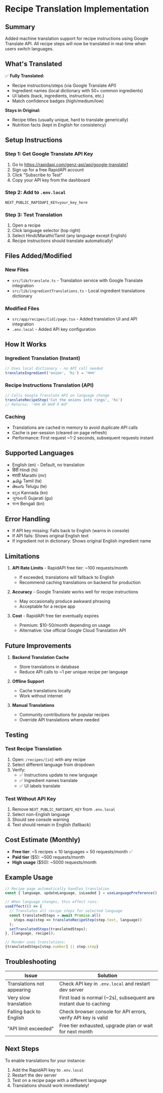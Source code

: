 # Recipe Translation Implementation

## Summary
Added machine translation support for recipe instructions using Google Translate API. All recipe steps will now be translated in real-time when users switch languages.

## What's Translated
✅ **Fully Translated:**
- Recipe instructions/steps (via Google Translate API)
- Ingredient names (local dictionary with 50+ common ingredients)
- UI labels (back, ingredients, instructions, etc.)
- Match confidence badges (high/medium/low)

**Stays in Original:**
- Recipe titles (usually unique, hard to translate generically)
- Nutrition facts (kept in English for consistency)

## Setup Instructions

### Step 1: Get Google Translate API Key
1. Go to https://rapidapi.com/genz-api/api/google-translate1
2. Sign up for a free RapidAPI account
3. Click "Subscribe to Test"
4. Copy your API key from the dashboard

### Step 2: Add to `.env.local`
```
NEXT_PUBLIC_RAPIDAPI_KEY=your_key_here
```

### Step 3: Test Translation
1. Open a recipe
2. Click language selector (top right)
3. Select Hindi/Marathi/Tamil (any language except English)
4. Recipe instructions should translate automatically!

## Files Added/Modified

### New Files
- `src/lib/translate.ts` - Translation service with Google Translate integration
- `src/lib/ingredientTranslations.ts` - Local ingredient translations dictionary

### Modified Files
- `src/app/recipes/[id]/page.tsx` - Added translation UI and API integration
- `.env.local` - Added API key configuration

## How It Works

### Ingredient Translation (Instant)
```typescript
// Uses local dictionary - no API call needed
translateIngredient('onion', 'hi') → 'प्याज'
```

### Recipe Instructions Translation (API)
```typescript
// Calls Google Translate API on language change
translateRecipeStep('Cut the onions into rings', 'hi')
// Returns: 'प्याज को छल्लों में काटें'
```

### Caching
- Translations are cached in memory to avoid duplicate API calls
- Cache is per-session (cleared on page refresh)
- Performance: First request ~1-2 seconds, subsequent requests instant

## Supported Languages
- English (en) - Default, no translation
- हिंदी Hindi (hi)
- मराठी Marathi (mr)
- தமிழ் Tamil (ta)
- తెలుగు Telugu (te)
- ಕನ್ನಡ Kannada (kn)
- ગુજરાતી Gujarati (gu)
- বাংলা Bengali (bn)

## Error Handling
- If API key missing: Falls back to English (warns in console)
- If API fails: Shows original English text
- If ingredient not in dictionary: Shows original English ingredient name

## Limitations
1. **API Rate Limits** - RapidAPI free tier: ~100 requests/month
   - If exceeded, translations will fallback to English
   - Recommend caching translations on backend for production

2. **Accuracy** - Google Translate works well for recipe instructions
   - May occasionally produce awkward phrasing
   - Acceptable for a recipe app

3. **Cost** - RapidAPI free tier eventually expires
   - Premium: $10-50/month depending on usage
   - Alternative: Use official Google Cloud Translation API

## Future Improvements

1. **Backend Translation Cache**
   - Store translations in database
   - Reduce API calls to ~1 per unique recipe per language

2. **Offline Support**
   - Cache translations locally
   - Work without internet

3. **Manual Translations**
   - Community contributions for popular recipes
   - Override API translations where needed

## Testing

### Test Recipe Translation
1. Open: `/recipes/[id]` with any recipe
2. Select different language from dropdown
3. Verify:
   - ✅ Instructions update to new language
   - ✅ Ingredient names translate
   - ✅ UI labels translate

### Test Without API Key
1. Remove `NEXT_PUBLIC_RAPIDAPI_KEY` from `.env.local`
2. Select non-English language
3. Should see console warning
4. Text should remain in English (fallback)

## Cost Estimate (Monthly)
- **Free tier**: ~5 recipes × 10 languages = 50 requests/month ✅
- **Paid tier** ($5): ~500 requests/month
- **High usage** ($50): ~5000 requests/month

## Example Usage

```typescript
// Recipe page automatically handles translation
const { language, updateLanguage, isLoaded } = useLanguagePreference();

// When language changes, this effect runs:
useEffect(() => {
  // Translates all recipe steps for selected language
  const translatedSteps = await Promise.all(
    steps.map(step => translateRecipeStep(step.text, language))
  );
  setTranslatedSteps(translatedSteps);
}, [language, recipe]);

// Render uses translations:
{translatedSteps[step.number] || step.step}
```

## Troubleshooting

| Issue | Solution |
|-------|----------|
| Translations not appearing | Check API key in `.env.local` and restart dev server |
| Very slow translation | First load is normal (~2s), subsequent are instant due to caching |
| Falling back to English | Check browser console for API errors, verify API key is valid |
| "API limit exceeded" | Free tier exhausted, upgrade plan or wait for next month |

## Next Steps
To enable translations for your instance:
1. Add the RapidAPI key to `.env.local`
2. Restart the dev server
3. Test on a recipe page with a different language
4. Translations should work immediately!

